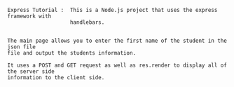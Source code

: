 	Express Tutorial :  This is a Node.js project that uses the express framework with
						handlebars.  


	The main page allows you to enter the first name of the student in the json file 
	file and output the students information.

	It uses a POST and GET request as well as res.render to display all of the server side
	information to the client side.

	






